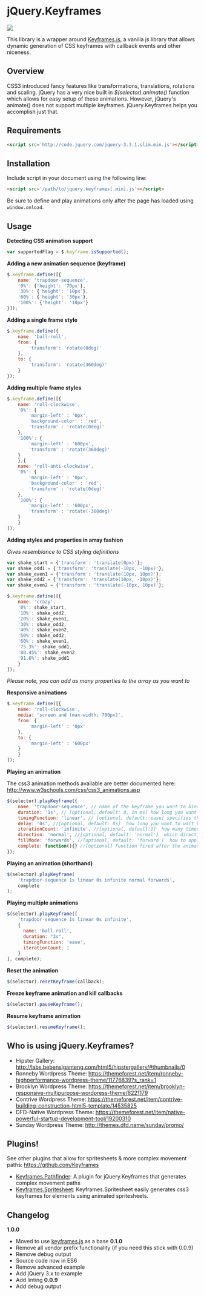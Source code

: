 jQuery.Keyframes
===========

![](https://badge.fury.io/gh/Keyframes/jQuery.Keyframes.svg)

This library is a wrapper around [Keyframes.js](https://github.com/Keyframes/Keyframes), a vanilla js library that allows dynamic generation of CSS keyframes with callback events and other niceness.

Overview
--------
CSS3 introduced fancy features like transformations, translations, rotations and scaling.
jQuery has a very nice built in *$(selector).animate()* function which allows for easy setup of these animations.
However, jQuery's animate() does not support multiple keyframes. jQuery.Keyframes helps you accomplish just that.

Requirements
------------

```html
<script src='http://code.jquery.com/jquery-3.3.1.slim.min.js'></script>
```

Installation
------------
Include script in your document using the following line:

```html
<script src='/path/to/jquery.keyframes[.min].js'></script>
```

Be sure to define and play animations only after the page has loaded using `window.onload`.

Usage
-------------

**Detecting CSS animation support**

```javascript
var supportedFlag = $.keyframe.isSupported();
```

**Adding a new animation sequence (keyframe)**

```javascript
$.keyframe.define([{
    name: 'trapdoor-sequence',
    '0%': {'height': '70px'},
    '30%': {'height': '10px'},
    '60%': {'height': '30px'},
    '100%': {'height': '10px'}
}]);
```

**Adding a single frame style**

```javascript
$.keyframe.define({
    name: 'ball-roll',
    from: {
        'transform': 'rotate(0deg)'
    },
    to: {
        'transform': 'rotate(360deg)'
    }
});
```

**Adding multiple frame styles**

```javascript
$.keyframe.define([{
	name: 'roll-clockwise',
	'0%': {
	    'margin-left' : '0px',
	    'background-color' : 'red',
	    'transform' : 'rotate(0deg)'
	},
	'100%': {
	    'margin-left' : '600px',
	    'transform' : 'rotate(360deg)'
	}
    },{
	name: 'roll-anti-clockwise',
	'0%': {
	    'margin-left' : '0px',
	    'background-color' : 'red',
	    'transform' : 'rotate(0deg)'
	},
	'100%': {
	    'margin-left' : '600px',
	    'transform' : 'rotate(-360deg)'
	}
    }
]);
```

**Adding styles and properties in array fashion**

*Gives resemblance to CSS styling definitions*

```javascript
var shake_start = {'transform': 'translate(0px)'};
var shake_odd1 = {'transform': 'translate(-10px, -10px)'};
var shake_even1 = {'transform': 'translate(10px, 10px)'};
var shake_odd2 = {'transform': 'translate(10px, -10px)'};
var shake_even2 = {'transform': 'translate(-10px, 10px)'};

$.keyframe.define([{
	name: 'crazy',
	'0%': shake_start,
	'10%': shake_odd2,
	'20%': shake_even1,
	'30%': shake_odd2,
	'40%': shake_even2,
	'50%': shake_odd2,
	'60%': shake_even1,
	'75.3%': shake_odd1,
	'80.45%': shake_even2,
	'91.6%': shake_odd1
    }
]);
```

*Please note, you can add as many properties to the array as you want to*

**Responsive animations**
```javascript
$.keyframe.define([{
    name: 'roll-clockwise',
    media: 'screen and (max-width: 700px)',
    from: {
        'margin-left' : '0px'
    },
    to: {
        'margin-left' : '600px'
    }
    }
]);
```

**Playing an animation**

The css3 animation methods available are better documented here: http://www.w3schools.com/css/css3_animations.asp

```javascript
$(selector).playKeyframe({
    name: 'trapdoor-sequence', // name of the keyframe you want to bind to the selected element
    duration: '1s', // [optional, default: 0, in ms] how long you want it to last in milliseconds
    timingFunction: 'linear', // [optional, default: ease] specifies the speed curve of the animation
    delay: '0s', //[optional, default: 0s]  how long you want to wait before the animation starts
    iterationCount: 'infinite', //[optional, default:1]  how many times you want the animation to repeat
    direction: 'normal', //[optional, default: 'normal']  which direction you want the frames to flow
    fillMode: 'forwards', //[optional, default: 'forward']  how to apply the styles outside the animation time, default value is forwards
    complete: function(){} //[optional] Function fired after the animation is complete. If repeat is infinite, the function will be fired every time the animation is restarted.
});
```

**Playing an animation (shorthand)**

```javascript
$(selector).playKeyframe(
    'trapdoor-sequence 1s linear 0s infinite normal forwards',
    complete
);
```

**Playing multiple animations**

```javascript
$(selector).playKeyframe([
    'trapdoor-sequence 1s linear 0s infinite',
    {
      name: 'ball-roll',
      duration: "3s",
      timingFunction: 'ease',
      iterationCount: 1
    }
], complete);
```

**Reset the animation**

```javascript
$(selector).resetKeyframe(callback);
```

**Freeze keyframe animation and kill callbacks**

```javascript
$(selector).pauseKeyframe();
```

**Resume keyframe animation**

```javascript
$(selector).resumeKeyframe();
```

Who is using jQuery.Keyframes?
------------------------------

* Hipster Gallery: http://labs.bebensiganteng.com/html5/hipstergallery/#thumbnails/0
* Ronneby Wordpress Theme: https://themeforest.net/item/ronneby-highperformance-wordpress-theme/11776839?s_rank=1
* Brooklyn Wordpress Theme: https://themeforest.net/item/brooklyn-responsive-multipurpose-wordpress-theme/6221179
* Contrive Wordpress Theme: https://themeforest.net/item/contrive-building-construction-html5-template/14535825
* DFD-Native Wordpress Theme: https://themeforest.net/item/native-powerful-startup-development-tool/19200310
* Sunday Wordpress Theme: http://themes.dfd.name/sunday/promo/

Plugins!
--------
See other plugins that allow for spritesheets & more complex movement paths: https://github.com/Keyframes

- [Keyframes.Pathfinder](https://github.com/Keyframes/Keyframes.Pathfinder): A plugin for jQuery.Keyframes that generates complex movement paths
- [Keyframes.Spritesheet](https://github.com/Keyframes/Keyframes.Spritesheet): Keyframes.Spritesheet easily generates css3 keyframes for elements using animated spritesheets.

Changelog
---------
**1.0.0**
* Moved to use [keyframes.js](https://github.com/Keyframes/Keyframes) as a base
**0.1.0**
* Remove all vendor prefix functionality (if you need this stick with 0.0.9)
* Remove debug output
* Source code now in ES6
* Remove advanced example
* Add jQuery 3.x to example
* Add linting
**0.0.9**
* Add debug output
